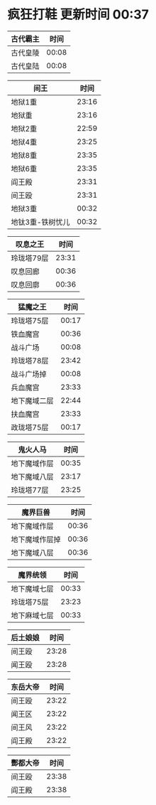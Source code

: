 # 疯狂打鞋 更新时间 00:37

| 古代霸主   | 时间    |
|--------|-------|
| 古代皇陵 | 00:08 |
| 古代皇陆 | 00:08 |

| 间王   | 时间    |
|--------|-------|
| 地狱1重 | 23:16 |
| 地狱重 | 23:16 |
| 地狱2重 | 22:59 |
| 地狱4重 | 23:25 |
| 地狱8重 | 23:35 |
| 地狱6重 | 23:35 |
| 阎王殿 | 23:31 |
| 间王殴 | 23:31 |
| 地狱3重 | 00:32 |
| 地钛3重-铁树忧儿 | 00:32 |

| 叹息之王   | 时间    |
|--------|-------|
| 玲珑塔79层 | 23:31 |
| 叹息回廊 | 00:36 |
| 叹息回廓 | 00:36 |

| 猛魔之王   | 时间    |
|--------|-------|
| 玲珑塔75层 | 00:17 |
| 铁血魔宫 | 00:36 |
| 战斗广场 | 00:08 |
| 玲珑塔78层 | 23:42 |
| 战斗广场掉 | 00:08 |
| 兵血魔宫 | 23:33 |
| 地下魔域二层 | 22:44 |
| 扶血魔宫 | 23:33 |
| 政珑塔75层 | 00:17 |

| 鬼火人马   | 时间    |
|--------|-------|
| 地下魔域作层 | 00:35 |
| 地下魔域八层 | 23:17 |
| 玲珑塔77层 | 23:25 |

| 魔界巨兽   | 时间    |
|--------|-------|
| 地下魔域作层 | 00:36 |
| 地下魔域作层掉 | 00:36 |
| 地下魔域八层 | 00:36 |

| 魔界统领   | 时间    |
|--------|-------|
| 地下魔域七层 | 00:33 |
| 玲珑塔75层 | 23:23 |
| 地下麻域七层 | 00:33 |

| 后土娘娘   | 时间    |
|--------|-------|
| 间王殴 | 23:28 |
| 闻王殴 | 23:28 |

| 东岳大帝   | 时间    |
|--------|-------|
| 间王殴 | 23:22 |
| 闻王区 | 23:22 |
| 间王风 | 23:22 |
| 阎王殿 | 23:22 |

| 酆都大帝   | 时间    |
|--------|-------|
| 间王殴 | 23:38 |
| 阎王殿 | 23:38 |